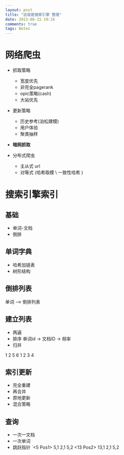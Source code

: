 ```yaml
---
layout: post
title: "这就是搜索引擎 整理"
date: 2013-06-15 19:16
comments: true
tags: Notes
---
```


# 网络爬虫

+ 抓取策略
	- 宽度优先
	- 非完全pagerank
	- opic策略(cash)
	- 大站优先

+ 更新策略
	- 历史参考(泊松建模)
	- 用户体验
	- 聚类抽样

+ **暗网抓取**

+ 分布式爬虫
	+ 主从式 url
	+ 对等式 (哈希取模 \ 一致性哈希 )


# 搜索引擎索引


## 基础

+ 单词-文档
+ 倒排

## 单词字典
- 哈希加链表
- 树形结构

## 倒排列表

单词 --> 倒排列表

## 建立列表

+ 两遍
+ 排序
	 单词id -> 文档ID -> 频率
+ 归并

1 2 5  6 1 2 3 4

## 索引更新

+ 完全重建
+ 再合并
+ 原地更新
+ 混合策略

## 查询

+ 一次一文档
+ 一次单词
+ 跳跃指针
 `<5  Pos1> 5,1  2,1  5,2  <13  Pos2>  13,1  2,1  5,2
